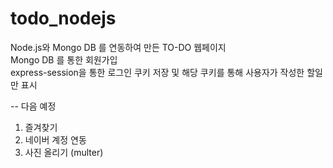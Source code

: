 # todo_nodejs

Node.js와 Mongo DB 를 연동하여 만든 TO-DO 웹페이지  
Mongo DB 를 통한 회원가입  
express-session을 통한 로그인 쿠키 저장 및 해당 쿠키를 통해 사용자가 작성한 할일만 표시  

-- 다음 예정
1. 즐겨찾기
2. 네이버 계정 연동
3. 사진 올리기 (multer)
